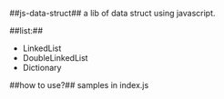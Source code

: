##js-data-struct##
a lib of data struct using javascript.

##list:##
- LinkedList
- DoubleLinkedList
- Dictionary

##how to use?##
samples in index.js
